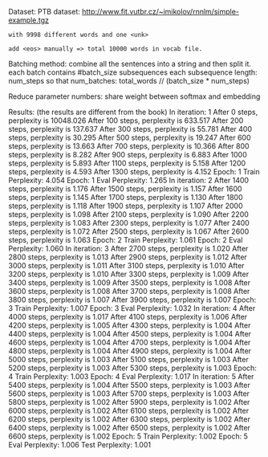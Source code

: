 Dataset:
	PTB dataset:
	http://www.fit.vutbr.cz/~imikolov/rnnlm/simple-example.tgz

	with 9998 different words and one <unk>

	add <eos> manually => total 10000 words in vocab file.

Batching method:
	combine all the sentences into a string and then split it.
	each batch contains #batch_size subsequences
	each subsequence length: num_steps
	so that num_batches: total_words // (batch_size * num_steps)

Reduce parameter numbers:
	share weight between softmax and embedding

Results:
	(the results are different from the book)
	In iteration: 1
	After 0 steps, perplexity is 10048.026
	After 100 steps, perplexity is 633.517
	After 200 steps, perplexity is 137.637
	After 300 steps, perplexity is 55.781
	After 400 steps, perplexity is 30.295
	After 500 steps, perplexity is 19.247
	After 600 steps, perplexity is 13.663
	After 700 steps, perplexity is 10.366
	After 800 steps, perplexity is 8.282
	After 900 steps, perplexity is 6.883
	After 1000 steps, perplexity is 5.893
	After 1100 steps, perplexity is 5.158
	After 1200 steps, perplexity is 4.593
	After 1300 steps, perplexity is 4.152
	Epoch: 1 Train Perplexity: 4.054
	Epoch: 1 Eval Perplexity: 1.265
	In iteration: 2
	After 1400 steps, perplexity is 1.176
	After 1500 steps, perplexity is 1.157
	After 1600 steps, perplexity is 1.145
	After 1700 steps, perplexity is 1.130
	After 1800 steps, perplexity is 1.118
	After 1900 steps, perplexity is 1.107
	After 2000 steps, perplexity is 1.098
	After 2100 steps, perplexity is 1.090
	After 2200 steps, perplexity is 1.083
	After 2300 steps, perplexity is 1.077
	After 2400 steps, perplexity is 1.072
	After 2500 steps, perplexity is 1.067
	After 2600 steps, perplexity is 1.063
	Epoch: 2 Train Perplexity: 1.061
	Epoch: 2 Eval Perplexity: 1.060
	In iteration: 3
	After 2700 steps, perplexity is 1.020
	After 2800 steps, perplexity is 1.013
	After 2900 steps, perplexity is 1.012
	After 3000 steps, perplexity is 1.011
	After 3100 steps, perplexity is 1.010
	After 3200 steps, perplexity is 1.010
	After 3300 steps, perplexity is 1.009
	After 3400 steps, perplexity is 1.009
	After 3500 steps, perplexity is 1.008
	After 3600 steps, perplexity is 1.008
	After 3700 steps, perplexity is 1.008
	After 3800 steps, perplexity is 1.007
	After 3900 steps, perplexity is 1.007
	Epoch: 3 Train Perplexity: 1.007
	Epoch: 3 Eval Perplexity: 1.032
	In iteration: 4
	After 4000 steps, perplexity is 1.017
	After 4100 steps, perplexity is 1.006
	After 4200 steps, perplexity is 1.005
	After 4300 steps, perplexity is 1.004
	After 4400 steps, perplexity is 1.004
	After 4500 steps, perplexity is 1.004
	After 4600 steps, perplexity is 1.004
	After 4700 steps, perplexity is 1.004
	After 4800 steps, perplexity is 1.004
	After 4900 steps, perplexity is 1.004
	After 5000 steps, perplexity is 1.003
	After 5100 steps, perplexity is 1.003
	After 5200 steps, perplexity is 1.003
	After 5300 steps, perplexity is 1.003
	Epoch: 4 Train Perplexity: 1.003
	Epoch: 4 Eval Perplexity: 1.017
	In iteration: 5
	After 5400 steps, perplexity is 1.004
	After 5500 steps, perplexity is 1.003
	After 5600 steps, perplexity is 1.003
	After 5700 steps, perplexity is 1.003
	After 5800 steps, perplexity is 1.002
	After 5900 steps, perplexity is 1.002
	After 6000 steps, perplexity is 1.002
	After 6100 steps, perplexity is 1.002
	After 6200 steps, perplexity is 1.002
	After 6300 steps, perplexity is 1.002
	After 6400 steps, perplexity is 1.002
	After 6500 steps, perplexity is 1.002
	After 6600 steps, perplexity is 1.002
	Epoch: 5 Train Perplexity: 1.002
	Epoch: 5 Eval Perplexity: 1.006
	Test Perplexity: 1.001

